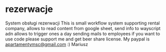 # rezerwacje
System obsługi rezerwacji
This is small workflow system supporting rental company, allows to read content from google sheet, send info to wayscript adn allows to trigger ones a day sending mails to employees
if you want to use code please support me and get beer share license. My paypal is apartamentymsc@gmail.com :) Mariusz
